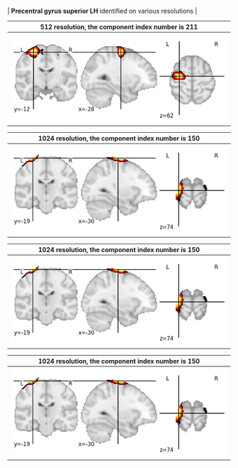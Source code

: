 


| **Precentral gyrus superior LH** identified on various resolutions |

| 512 resolution, the component index number is 211|  
|:---:|  
| ![Component 512](../512/final/211.jpg "From component 512: Precentral gyrus superior LH") |

| 1024 resolution, the component index number is 150|  
|:---:|  
| ![Component 1024](../1024/final/150.jpg "From component 1024: Precentral gyrus superior LH") |

| 1024 resolution, the component index number is 150|  
|:---:|  
| ![Component 1024](../1024/final/150.jpg "From component 1024: Precentral gyrus superior LH") |

| 1024 resolution, the component index number is 150|  
|:---:|  
| ![Component 1024](../1024/final/150.jpg "From component 1024: Precentral gyrus superior LH") |